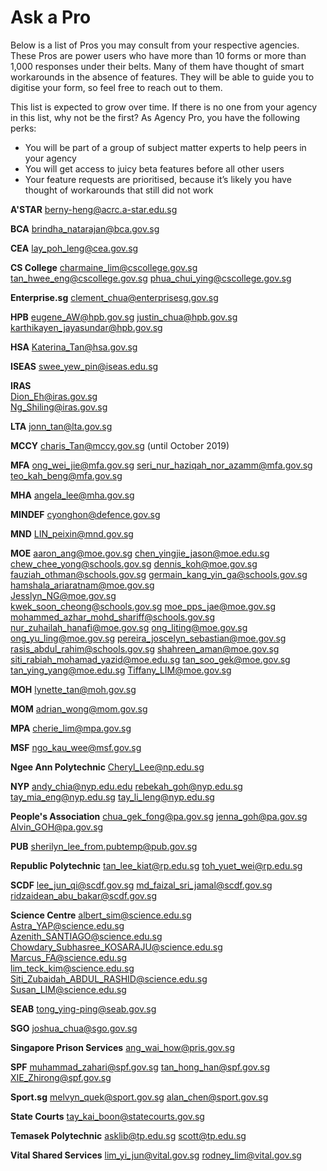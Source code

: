 # Ask a Pro

Below is a list of Pros you may consult from your respective agencies. These Pros are power users who have more than 10 forms or more than 1,000 responses under their belts. Many of them have thought of smart workarounds in the absence of features. They will be able to guide you to digitise your form, so feel free to reach out to them.

This list is expected to grow over time. If there is no one from your agency in this list, why not be the first? As Agency Pro, you have the following perks:
- You will be part of a group of subject matter experts to help peers in your agency
- You will get access to juicy beta features before all other users
- Your feature requests are prioritised, because it’s likely you have thought of workarounds that still did not work

**A'STAR**
berny-heng@acrc.a-star.edu.sg  

**BCA**
brindha_natarajan@bca.gov.sg

**CEA**
lay_poh_leng@cea.gov.sg

**CS College**
charmaine_lim@cscollege.gov.sg
tan_hwee_eng@cscollege.gov.sg
phua_chui_ying@cscollege.gov.sg

**Enterprise.sg**
clement_chua@enterprisesg.gov.sg

**HPB**
eugene_AW@hpb.gov.sg
justin_chua@hpb.gov.sg
karthikayen_jayasundar@hpb.gov.sg

**HSA**
Katerina_Tan@hsa.gov.sg

**ISEAS**
swee_yew_pin@iseas.edu.sg

**IRAS**  
Dion_Eh@iras.gov.sg  
Ng_Shiling@iras.gov.sg

**LTA**
jonn_tan@lta.gov.sg

**MCCY**
charis_Tan@mccy.gov.sg (until October 2019)

**MFA**
ong_wei_jie@mfa.gov.sg
seri_nur_haziqah_nor_azamm@mfa.gov.sg
teo_kah_beng@mfa.gov.sg

**MHA**
angela_lee@mha.gov.sg

**MINDEF**
cyonghon@defence.gov.sg

**MND**
LIN_peixin@mnd.gov.sg

**MOE**
aaron_ang@moe.gov.sg
chen_yingjie_jason@moe.edu.sg
chew_chee_yong@schools.gov.sg
dennis_koh@moe.gov.sg
fauziah_othman@schools.gov.sg
germain_kang_yin_ga@schools.gov.sg
hamshala_ariaratnam@moe.gov.sg  
Jesslyn_NG@moe.gov.sg  
kwek_soon_cheong@schools.gov.sg
moe_pps_jae@moe.gov.sg
mohammed_azhar_mohd_shariff@schools.gov.sg
nur_zuhailah_hanafi@moe.gov.sg
ong_liting@moe.gov.sg
ong_yu_ling@moe.gov.sg
pereira_joscelyn_sebastian@moe.gov.sg
rasis_abdul_rahim@schools.gov.sg
shahreen_aman@moe.gov.sg
siti_rabiah_mohamad_yazid@moe.edu.sg
tan_soo_gek@moe.gov.sg
tan_ying_yang@moe.edu.sg
Tiffany_LIM@moe.gov.sg

**MOH**
lynette_tan@moh.gov.sg

**MOM**
adrian_wong@mom.gov.sg

**MPA**
cherie_lim@mpa.gov.sg

**MSF**
ngo_kau_wee@msf.gov.sg

**Ngee Ann Polytechnic**
Cheryl_Lee@np.edu.sg

**NYP**
andy_chia@nyp.edu.edu
rebekah_goh@nyp.edu.sg
tay_mia_eng@nyp.edu.sg
tay_li_leng@nyp.edu.sg

**People's Association**
chua_gek_fong@pa.gov.sg
jenna_goh@pa.gov.sg
Alvin_GOH@pa.gov.sg

**PUB**
sherilyn_lee_from.pubtemp@pub.gov.sg

**Republic Polytechnic**
tan_lee_kiat@rp.edu.sg
toh_yuet_wei@rp.edu.sg

**SCDF**
lee_jun_qi@scdf.gov.sg
md_faizal_sri_jamal@scdf.gov.sg
ridzaidean_abu_bakar@scdf.gov.sg

**Science Centre**
albert_sim@science.edu.sg  
Astra_YAP@science.edu.sg  
Azenith_SANTIAGO@science.edu.sg  
Chowdary_Subhasree_KOSARAJU@science.edu.sg  
Marcus_FA@science.edu.sg  
lim_teck_kim@science.edu.sg
Siti_Zubaidah_ABDUL_RASHID@science.edu.sg  
Susan_LIM@science.edu.sg  

**SEAB**
tong_ying-ping@seab.gov.sg

**SGO**
joshua_chua@sgo.gov.sg

**Singapore Prison Services**
ang_wai_how@pris.gov.sg

**SPF**
muhammad_zahari@spf.gov.sg
tan_hong_han@spf.gov.sg
XIE_Zhirong@spf.gov.sg

**Sport.sg**
melvyn_quek@sport.gov.sg
alan_chen@sport.gov.sg

**State Courts**
tay_kai_boon@statecourts.gov.sg

**Temasek Polytechnic**
asklib@tp.edu.sg
scott@tp.edu.sg

**Vital Shared Services**
lim_yi_jun@vital.gov.sg
rodney_lim@vital.gov.sg
